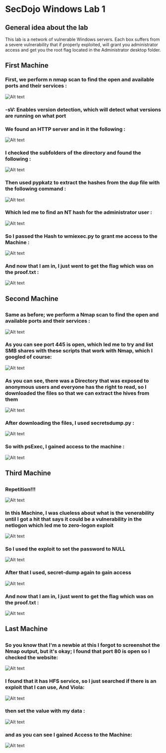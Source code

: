 # SecDojo Windows Lab 1

## General idea about the lab

This lab is a network of vulnerable Windows servers. Each box suffers from a severe vulnerability that if properly exploited, will grant you administrator access and get you the root flag located in the Administrator desktop folder.

## First Machine

### First, we perform n nmap scan to find the open and available ports and their services :
![Alt text](includes/1.png?raw=true "Title")
### -sV: Enables version detection, which will detect what versions are running on what port
### We found an HTTP server and in it the following :
![Alt text](includes/2.png?raw=true "Title")
### I checked the subfolders of the directory and found the following :
![Alt text](includes/3.png?raw=true "Title")
### Then used pypkatz to extract the hashes from the dup file with the following command :
![Alt text](includes/4.png?raw=true "Title")
### Which led me to find an NT hash for the administrator user :
![Alt text](includes/5.png?raw=true "Title")
### So I passed the Hash to wmiexec.py to grant me access to the Machine :
![Alt text](includes/6.png?raw=true "Title")
### And now that I am in, I just went to get the flag which was on the proof.txt :
![Alt text](includes/7.png?raw=true "Title")
##
## Second Machine
##
### Same as before; we perform a Nmap scan to find the open and available ports and their services :
![Alt text](includes/8.8.png?raw=true "Title")
### As you can see port 445 is open, which led me to try and  list SMB shares with these scripts that work with Nmap, which I googled of course:
![Alt text](includes/9.png?raw=true "Title")
### As you can see, there was a Directory that was exposed to anonymous users and everyone has the right to read, so I downloaded the files so that we can extract the hives from them
![Alt text](includes/10.png?raw=true "Title")
### After downloading the files, I used secretsdump.py :
![Alt text](includes/11.png?raw=true "Title")
### So with psExec, I gained access to the machine :
![Alt text](includes/12.png?raw=true "Title")
##
## Third Machine
##
### Repetition!!!
![Alt text](includes/13.1.png?raw=true "Title")
### In this Machine, I was clueless about what is the venerability until I got a hit that says it could be a vulnerability in the netlogon which led me to zero-logon exploit
![Alt text](includes/14.png?raw=true "Title")
### So I used the exploit to set the password to NULL
![Alt text](includes/15.png?raw=true "Title")
### After that I used, secret-dump again to gain access
![Alt text](includes/16.png?raw=true "Title")
### And now that I am in, I just went to get the flag which was on the proof.txt :
![Alt text](includes/17.png?raw=true "Title")
##
## Last Machine
##
### So you know that I'm a newbie at this I forgot to screenshot the Nmap output, but it's okay;  I found that port 80 is open so I checked the website:
![Alt text](includes/19.png?raw=true "Title")
### I found that it has HFS service, so I just searched if there is an exploit that I can use, And Viola:
![Alt text](includes/20.png?raw=true "Title")
### then set the value with my data :
![Alt text](includes/21.png?raw=true "Title")
### and as you can see I gained Access to the Machine:
![Alt text](includes/22.png?raw=true "Title")
